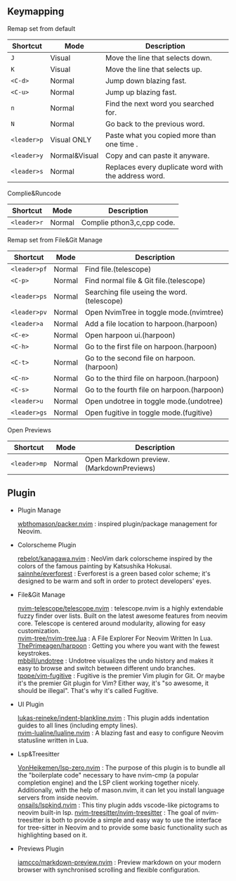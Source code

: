 ## Keymapping

Remap set from default

| Shortcut          | Mode          | Description                                                              |
|-------------------|---------------|--------------------------------------------------------------------------|
| `J`               | Visual        | Move the line that selects down.                                         |
| `K`               | Visual        | Move the line that selects up.                                           |
| `<C-d>`           | Normal        | Jump down blazing fast.                                                  |
| `<C-u>`           | Normal        | Jump up blazing fast.                                                    |
| `n`               | Normal        | Find the next word you searched for.                                     |
| `N`               | Normal        | Go back to the previous word.                                            |
| `<leader>p`       | Visual ONLY   | Paste what you copied more than one time .                               |
| `<leader>y`       | Normal&Visual | Copy and can paste it anyware.                                           |
| `<leader>s`       | Normal        | Replaces every duplicate word with the address word.                     |

Complie&Runcode


| Shortcut          | Mode          | Description                                                              |
|-------------------|---------------|--------------------------------------------------------------------------|
| `<leader>r`       | Normal        | Complie pthon3,c,cpp code.                                               |

Remap set from File&Git Manage

| Shortcut          | Mode          | Description                                                              |
|-------------------|---------------|--------------------------------------------------------------------------|
| `<leader>pf`      | Normal        | Find file.(telescope)                                                    |
| `<C-p>`           | Normal        | Find normal file & Git file.(telescope)                                  |
| `<leader>ps`      | Normal        | Searching file useing the word.(telescope)                               |
| `<leader>pv`      | Normal        | Open NvimTree in toggle mode.(nvimtree)                                  |
| `<leader>a`       | Normal        | Add a file location to harpoon.(harpoon)                                 |
| `<C-e>`           | Normal        | Open harpoon ui.(harpoon)                                                |
| `<C-h>`           | Normal        | Go to the first file on harpoon.(harpoon)                                |
| `<C-t>`           | Normal        | Go to the second file on harpoon.(harpoon)                               |
| `<C-n>`           | Normal        | Go to the third file on harpoon.(harpoon)                                |
| `<C-s>`           | Normal        | Go to the fourth file on harpoon.(harpoon)                               |
| `<leader>u`       | Normal        | Open undotree in toggle mode.(undotree)                                  |
| `<leader>gs`      | Normal        | Open fugitive in toggle mode.(fugitive)                                  |

Open Previews

| Shortcut          | Mode          | Description                                                              |
|-------------------|---------------|--------------------------------------------------------------------------|
| `<leader>mp`      | Normal        | Open Markdown preview.(MarkdownPreviews)                                 |
 
## Plugin

- Plugin Manage

    <a href="https://github.com/wbthomason/packer.nvim">wbthomason/packer.nvim</a> : inspired plugin/package management for Neovim.<br>

- Colorscheme Plugin

    <a href="https://github.com/rebelot/kanagawa.nvim">rebelot/kanagawa.nvim</a> : NeoVim dark colorscheme inspired by the colors of the famous painting by Katsushika Hokusai.<br>
    <a href="https://github.com/sainnhe/everforest">sainnhe/everforest</a> : Everforest is a green based color scheme; it's designed to be warm and soft in order to protect developers' eyes.

- File&Git Manage

    <a href="https://github.com/nvim-telescope/telescope.nvim">nvim-telescope/telescope.nvim</a> : telescope.nvim is a highly extendable fuzzy finder over lists. Built on the latest awesome features from neovim core. Telescope is centered around modularity, allowing for easy customization.<br>
    <a href="https://github.com/nvim-tree/nvim-tree.lua">nvim-tree/nvim-tree.lua</a> : A File Explorer For Neovim Written In Lua.
    <a href="https://github.com/ThePrimeagen/harpoon">ThePrimeagen/harpoon</a> : Getting you where you want with the fewest keystrokes.<br>
    <a href="https://github.com/mbbill/undotree">mbbill/undotree</a> : Undotree visualizes the undo history and makes it easy to browse and switch between different undo branches.<br>
    <a href="https://github.com/tpope/vim-fugitive">tpope/vim-fugitive</a> : Fugitive is the premier Vim plugin for Git. Or maybe it's the premier Git plugin for Vim? Either way, it's "so awesome, it should be illegal". That's why it's called Fugitive.<br>

- UI Plugin

    <a href="https://github.com/lukas-reineke/indent-blankline.nvim">lukas-reineke/indent-blankline.nvim</a> : This plugin adds indentation guides to all lines (including empty lines).<br>
    <a href="https://github.com/nvim-lualine/lualine.nvim">nvim-lualine/lualine.nvim</a> : A blazing fast and easy to configure Neovim statusline written in Lua.

- Lsp&Treesitter

    <a href="https://github.com/VonHeikemen/lsp-zero.nvim">VonHeikemen/lsp-zero.nvim</a> : The purpose of this plugin is to bundle all the "boilerplate code" necessary to have nvim-cmp (a popular completion engine) and the LSP client working together nicely. Additionally, with the help of mason.nvim, it can let you install language servers from inside neovim.<br>
    <a href="https://github.com/onsails/lspkind.nvim">onsails/lspkind.nvim</a> : This tiny plugin adds vscode-like pictograms to neovim built-in lsp.
    <a href="https://github.com/nvim-treesitter/nvim-treesitter">nvim-treesitter/nvim-treesitter</a> : The goal of nvim-treesitter is both to provide a simple and easy way to use the interface for tree-sitter in Neovim and to provide some basic functionality such as highlighting based on it.<br>

- Previews Plugin

    <a href="https://github.com/iamcco/markdown-preview.nvim">iamcco/markdown-preview.nvim</a> : Preview markdown on your modern browser with synchronised scrolling and flexible configuration.

